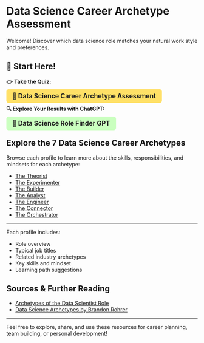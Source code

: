 # Data Science Career Archetype Assessment

Welcome! Discover which data science role matches your natural work style and preferences.

## 🚀 **Start Here!**

**👉 Take the Quiz:**

<a href="https://dsai-quiz.vercel.app/" style="font-size:1.2em; font-weight:bold; background:#ffe066; color:#222; padding:8px 16px; border-radius:6px; text-decoration:none;">📝 Data Science Career Archetype Assessment</a>

**🔍 Explore Your Results with ChatGPT:**

<a href="https://chatgpt.com/g/g-6896cade59648191b6228671d36b6db0-data-science-role-finder-gpt" style="font-size:1.2em; font-weight:bold; background:#caffbf; color:#222; padding:8px 16px; border-radius:6px; text-decoration:none;">🤖 Data Science Role Finder GPT</a>

## Explore the 7 Data Science Career Archetypes

Browse each profile to learn more about the skills, responsibilities, and mindsets for each archetype:

- [The Theorist](profiles/theorist.md)
- [The Experimenter](profiles/experimenter.md)
- [The Builder](profiles/builder.md)
- [The Analyst](profiles/analyst.md)
- [The Engineer](profiles/engineer.md)
- [The Connector](profiles/connector.md)
- [The Orchestrator](profiles/orchestrator.md)

---

Each profile includes:

- Role overview
- Typical job titles
- Related industry archetypes
- Key skills and mindset
- Learning path suggestions

## Sources & Further Reading

- [Archetypes of the Data Scientist Role](https://medium.com/data-science/archetypes-of-the-data-scientist-role-1b078966fb2)
- [Data Science Archetypes by Brandon Rohrer](https://www.brandonrohrer.com/data_science_archetypes)

---

Feel free to explore, share, and use these resources for career planning, team building, or personal development!
